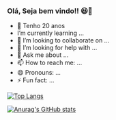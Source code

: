 ### Olá, Seja bem vindo!! 😆👋


- 🔭 Tenho 20 anos
-  I’m currently learning ...
- 👯 I’m looking to collaborate on ...
- 🤔 I’m looking for help with ...
- 💬 Ask me about ...
- 📫 How to reach me: ...
- 😄 Pronouns: ...
- ⚡ Fun fact: ...

[![Top Langs](https://github-readme-stats.vercel.app/api/top-langs/?username=dhiegoferreira&layout=compact&border_radius=20&theme=jolly&locale=pt-br)](https://github.com/anuraghazra/github-readme-stats)

[![Anurag's GitHub stats](https://github-readme-stats.vercel.app/api?username=dhiegoferreira&hide=prs&show_icons=true&border_radius=20&theme=jolly&locale=pt-br)](https://github.com/anuraghazra/github-readme-stats)
